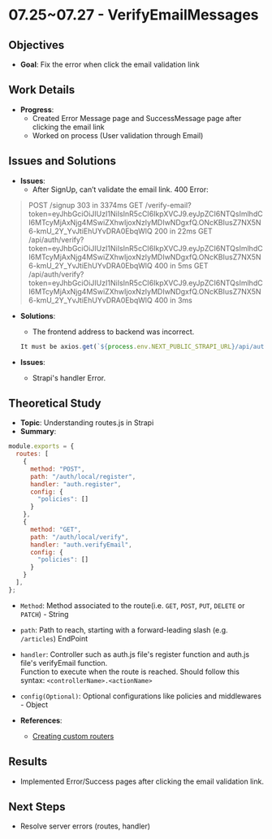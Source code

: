 # 07.25~07.27 - VerifyEmailMessages

## Objectives
- **Goal**: Fix the error when click the email validation link


## Work Details
- **Progress**:
  - Created Error Message page and SuccessMessage page after clicking the email link
  - Worked on process (User validation through Email)

## Issues and Solutions
- **Issues**:
  - After SignUp, can’t validate the email link. 400 Error:  

>POST /signup 303 in 3374ms
 GET /verify-email?token=eyJhbGciOiJIUzI1NiIsInR5cCI6IkpXVCJ9.eyJpZCI6NTQsImlhdCI6MTcyMjAxNjg4MSwiZXhwIjoxNzIyMDIwNDgxfQ.ONcKBIusZ7NX5N6-kmU_2Y_YvJtiEhUYvDRA0EbqWlQ 200 in 22ms
 GET /api/auth/verify?token=eyJhbGciOiJIUzI1NiIsInR5cCI6IkpXVCJ9.eyJpZCI6NTQsImlhdCI6MTcyMjAxNjg4MSwiZXhwIjoxNzIyMDIwNDgxfQ.ONcKBIusZ7NX5N6-kmU_2Y_YvJtiEhUYvDRA0EbqWlQ 400 in 5ms
 GET /api/auth/verify?token=eyJhbGciOiJIUzI1NiIsInR5cCI6IkpXVCJ9.eyJpZCI6NTQsImlhdCI6MTcyMjAxNjg4MSwiZXhwIjoxNzIyMDIwNDgxfQ.ONcKBIusZ7NX5N6-kmU_2Y_YvJtiEhUYvDRA0EbqWlQ 400 in 3ms  
 

- **Solutions**:
  - The frontend address to backend was incorrect. 

  ```js
  It must be axios.get(`${process.env.NEXT_PUBLIC_STRAPI_URL}/api/auth/verify?token=${token}`)
  ```
- **Issues**:
	- Strapi's handler Error. 	

## Theoretical Study
- **Topic**: Understanding routes.js in Strapi
- **Summary**:  

```js
module.exports = {
  routes: [
    {
      method: "POST",
      path: "/auth/local/register",
      handler: "auth.register",
      config: {
        "policies": []
      }
    },
    {
      method: "GET",
      path: "/auth/local/verify",
      handler: "auth.verifyEmail",
      config: {
        "policies": []
      }
    }
  ],
};
```  

- `Method`: Method associated to the route(i.e. `GET`, `POST`, `PUT`, `DELETE` or `PATCH`) - String
- `path`: Path to reach, starting with a forward-leading slash (e.g. `/articles`) EndPoint
- `handler`: Controller such as auth.js file's register function and auth.js file's verifyEmail function. <br />Function to execute when the route is reached. Should follow this syntax: `<controllerName>.<actionName>`
- `config(Optional)`: Optional configurations like policies and middlewares - Object


- **References**:
  - [Creating custom routers](https://docs.strapi.io/dev-docs/backend-customization/routes#creating-custom-routers)


## Results
- Implemented Error/Success pages after clicking the email validation link.

## Next Steps
- Resolve server errors (routes, handler)